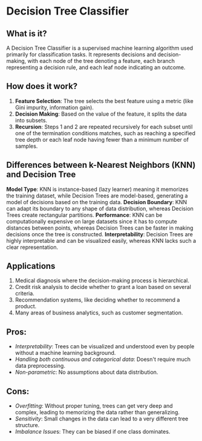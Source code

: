 # Decision Tree Classifier

## What is it?
A Decision Tree Classifier is a supervised machine learning algorithm used primarily for classification tasks. It represents decisions and decision-making, with each node of the tree denoting a feature, each branch representing a decision rule, and each leaf node indicating an outcome.

## How does it work?
1. **Feature Selection**: The tree selects the best feature using a metric (like Gini impurity, information gain).
2. **Decision Making**: Based on the value of the feature, it splits the data into subsets.
3. **Recursion**: Steps 1 and 2 are repeated recursively for each subset until one of the termination conditions matches, such as reaching a specified tree depth or each leaf node having fewer than a minimum number of samples.
   
## Differences between k-Nearest Neighbors (KNN) and Decision Tree

**Model Type**: KNN is instance-based (lazy learner) meaning it memorizes the training dataset, while Decision Trees are model-based, generating a model of decisions based on the training data.
**Decision Boundary**: KNN can adapt its boundary to any shape of data distribution, whereas Decision Trees create rectangular partitions.
**Performance**: KNN can be computationally expensive on large datasets since it has to compute distances between points, whereas Decision Trees can be faster in making decisions once the tree is constructed.
**Interpretability**: Decision Trees are highly interpretable and can be visualized easily, whereas KNN lacks such a clear representation.

## Applications
1. Medical diagnosis where the decision-making process is hierarchical.
2. Credit risk analysis to decide whether to grant a loan based on several criteria.
3. Recommendation systems, like deciding whether to recommend a product.
4. Many areas of business analytics, such as customer segmentation.
   
## Pros:
* *Interpretability*: Trees can be visualized and understood even by people without a machine learning background.
* *Handling both continuous and categorical data*: Doesn't require much data preprocessing.
* *Non-parametric*: No assumptions about data distribution.

## Cons:
* *Overfitting*: Without proper tuning, trees can get very deep and complex, leading to memorizing the data rather than generalizing.
* *Sensitivity*: Small changes in the data can lead to a very different tree structure.
* *Imbalance Issue*s: They can be biased if one class dominates.
